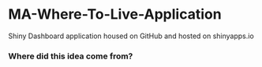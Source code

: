 # MA-Where-To-Live-Application
Shiny Dashboard application housed on GitHub and hosted on shinyapps.io

### Where did this idea come from?
